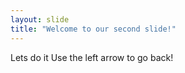```yaml
---
layout: slide
title: "Welcome to our second slide!"
---
```

Lets do it
Use the left arrow to go back!

